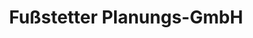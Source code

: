 ---
title: "Fußstetter Planungs-GmbH"
url: /wasserburg-am-inn/fussstetter-planungs-gmbh/
shop: Küchen
---
